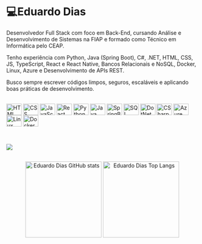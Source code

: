 # 💻Eduardo Dias

Desenvolvedor Full Stack com foco em Back-End, cursando Análise e Desenvolvimento de Sistemas na FIAP e formado como Técnico em Informática pelo CEAP.

Tenho experiência com Python, Java (Spring Boot), C#, .NET, HTML, CSS, JS, TypeScript, React e React Native, Bancos Relacionais e NoSQL, Docker, Linux, Azure e Desenvolvimento de APIs REST. 

Busco sempre escrever códigos limpos, seguros, escaláveis e aplicando boas práticas de desenvolvimento.

<div style="display: inline_block"><br>
  <img align="center" alt="HTML" height="30" width="40" src="https://cdn.jsdelivr.net/gh/devicons/devicon@latest/icons/html5/html5-original.svg">
  <img align="center" alt="CSS" height="30" width="40" src="https://cdn.jsdelivr.net/gh/devicons/devicon@latest/icons/css3/css3-original.svg">
  <img align="center" alt="JavaScript" height="30" width="40" src="https://cdn.jsdelivr.net/gh/devicons/devicon@latest/icons/javascript/javascript-original.svg">
  <img align="center" alt="React" height="30" width="40" src="https://cdn.jsdelivr.net/gh/devicons/devicon@latest/icons/react/react-original.svg">
  <img align="center" alt="Python" height="30" width="40" src="https://cdn.jsdelivr.net/gh/devicons/devicon@latest/icons/python/python-original.svg">
  <img align="center" alt="Java" height="30" width="40" src="https://cdn.jsdelivr.net/gh/devicons/devicon@latest/icons/java/java-original.svg">
  <img align="center" alt="SpringBoot" height="30" width="40" src="https://cdn.jsdelivr.net/gh/devicons/devicon@latest/icons/spring/spring-original.svg"> 
  <img align="center" alt="SQL" height="30" width="40" src="https://cdn.jsdelivr.net/gh/devicons/devicon@latest/icons/sqldeveloper/sqldeveloper-original.svg">
  <img align="center" alt="DotNet" height="30" width="40" src="https://cdn.jsdelivr.net/gh/devicons/devicon@latest/icons/dot-net/dot-net-plain-wordmark.svg">    
  <img align="center" alt="CSharp" height="30" width="40" src="https://cdn.jsdelivr.net/gh/devicons/devicon@latest/icons/csharp/csharp-original.svg">
  <img align="center" alt="Azure" height="30" width="40" src="https://cdn.jsdelivr.net/gh/devicons/devicon@latest/icons/azure/azure-original.svg">
  <img align="center" alt="Linux" height="30" width="40" src="https://cdn.jsdelivr.net/gh/devicons/devicon@latest/icons/linux/linux-original.svg">
  <img align="center" alt="Docker" height="30" width="40" src="https://cdn.jsdelivr.net/gh/devicons/devicon@latest/icons/docker/docker-plain.svg">      
</div>

##

<div><br>
  <a href="https://www.linkedin.com/in/eduardo-gdias/" target="_blank"><img src="https://img.shields.io/badge/-LinkedIn-%230077B5?style=for-the-badge&logo=linkedin&logoColor=white"/>
  </a> 
</div>

##

<div align="center">
  <img
    src="https://github-readme-stats.vercel.app/api?username=eduardogdias&show_icons=true&theme=merko&include_all_commits=true&locale=pt-br"
    alt="Eduardo Dias GitHub stats"
    style="height: 200px;"
  >
  <img
    src="https://github-readme-stats.vercel.app/api/top-langs/?username=eduardogdias&theme=merko&layout=compact&custom_title=Tecnologias&langs_count=9"
    alt="Eduardo Dias Top Langs"
    style="height: 200px;"
  >
</div>
